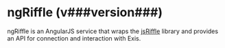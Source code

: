 # ngRiffle (v###version###)
ngRiffle is an AngularJS service that wraps the [jsRiffle](https://github.com/exis-io/jsRiffle) library and provides an API for connection and interaction with Exis.

